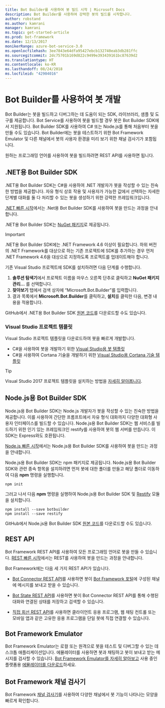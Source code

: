 ```yaml
---
title: Bot Builder를 사용하여 봇 빌드 시작 | Microsoft Docs
description: Bot Builder를 사용하여 강력한 봇의 빌드를 시작합니다.
author: robstand
ms.author: kamrani
manager: kamrani
ms.topic: get-started-article
ms.prod: bot-framework
ms.date: 12/13/2017
monikerRange: azure-bot-service-3.0
ms.openlocfilehash: 3ee7843e64dfa95427ebcb132740eab3db281ffc
ms.sourcegitcommit: 2dc75701b169d822c9499e393439161bc87639d2
ms.translationtype: HT
ms.contentlocale: ko-KR
ms.lasthandoff: 08/24/2018
ms.locfileid: "42904016"
---
```

# <a name="develop-bots-with-bot-builder"></a>Bot Builder를 사용하여 봇 개발



Bot Builder는 봇을 빌드하고 디버그하는 데 도움이 되는 SDK, 라이브러리, 샘플 및 도구를 제공합니다. Bot Service를 사용하여 봇을 빌드할 경우 봇은 Bot Builder SDK에서 지원됩니다. Bot Builder SDK를 사용하여 C# 또는 Node.js를 통해 처음부터 봇을 만들 수도 있습니다. Bot Builder에는 봇을 테스트하기 위한 Bot Framework Emulator 및 다른 채널에서 봇의 사용자 환경을 미리 보기 위한 채널 검사기가 포함됩니다.

원하는 프로그래밍 언어를 사용하여 봇을 빌드하려면 REST API를 사용하면 됩니다.

## <a name="bot-builder-sdk-for-net"></a>.NET용 Bot Builder SDK
.NET용 Bot Builder SDK는 C#을 사용하여 .NET 개발자가 봇을 작성할 수 있는 친숙한 방법을 제공합니다. 자유 형식 상호 작용 및 사용자가 가능한 값에서 선택하는 자세한 단계별 대화를 둘 다 처리할 수 있는 봇을 생성하기 위한 강력한 프레임워크입니다. 

[.NET 빠른 시작](~/dotnet/bot-builder-dotnet-quickstart.md)에서는 .Net용 Bot Builder SDK를 사용하여 봇을 만드는 과정을 안내합니다.

.NET용 Bot Builder SDK는 [NuGet 패키지](https://www.nuget.org/packages/Microsoft.Bot.Builder/)로 제공됩니다.

> [!IMPORTANT]
> .NET용 Bot Builder SDK에는 .NET Framework 4.6 이상이 필요합니다. 하위 버전의 .NET Framework를 대상으로 하는 기존 프로젝트에 SDK를 추가하는 경우 먼저 .NET Framework 4.6을 대상으로 지정하도록 프로젝트를 업데이트해야 합니다.

기존 Visual Studio 프로젝트에 SDK를 설치하려면 다음 단계를 수행합니다.

1. **솔루션 탐색기**에서 프로젝트 이름을 마우스 오른쪽 단추로 클릭하고 **NuGet 패키지 관리...** 를 선택합니다.
2. **찾아보기** 탭에서 검색 상자에 “Microsoft.Bot.Builder”를 입력합니다.
3. 결과 목록에서 **Microsoft.Bot.Builder**를 클릭하고, **설치**를 클릭한 다음, 변경 내용을 적용합니다.

GitHub에서 .NET용 Bot Builder SDK [원본 코드](https://github.com/Microsoft/BotBuilder/tree/master/CSharp)를 다운로드할 수도 있습니다.

### <a name="visual-studio-project-templates"></a>Visual Studio 프로젝트 템플릿
Visual Studio 프로젝트 템플릿을 다운로드하여 봇을 빠르게 개발합니다.

* C#을 사용하여 봇을 개발하기 위한 [Visual Studio용 봇 템플릿][bot-template]
* C#을 사용하여 Cortana 기술을 개발하기 위한 [Visual Studio용 Cortana 기술 템플릿][cortana-template]

> [!TIP]
> Visual Studio 2017 프로젝트 템플릿을 설치하는 방법을 <a href="/visualstudio/ide/how-to-locate-and-organize-project-and-item-templates" target="_blank">자세히 알아봅니다</a>.

## <a name="bot-builder-sdk-for-nodejs"></a>Node.js용 Bot Builder SDK
Node.js용 Bot Builder SDK는 Node.js 개발자가 봇을 작성할 수 있는 친숙한 방법을 제공합니다. 이를 사용하여 간단한 프롬프트에서 자유 형식 대화까지 다양한 대화형 사용자 인터페이스를 빌드할 수 있습니다. Node.js용 Bot Builder SDK는 웹 서비스를 빌드하기 위한 인기 있는 프레임워크인 restify를 사용하여 봇의 웹 서버를 만듭니다. 이 SDK는 Express와도 호환됩니다. 

[Node.js 빠른 시작](~/nodejs/bot-builder-nodejs-quickstart.md)에서는 Node.js용 Bot Builder SDK를 사용하여 봇을 만드는 과정을 안내합니다. 

Node.js용 Bot Builder SDK는 npm 패키지로 제공됩니다. Node.js용 Bot Builder SDK와 관련 종속 항목을 설치하려면 먼저 봇에 대한 폴더를 만들고 해당 폴더로 이동하여 다음 **npm** 명령을 실행합니다.

```nodejs
npm init
```

그러고 나서 다음 **npm** 명령을 실행하여 Node.js용 Bot Builder SDK 및 <a href="http://restify.com/" target="_blank">Restify</a> 모듈을 설치합니다.

```nodejs
npm install --save botbuilder
npm install --save restify
```

GitHub에서 Node.js용 Bot Builder SDK [원본 코드](https://github.com/Microsoft/BotBuilder/tree/master/Node)를 다운로드할 수도 있습니다.

## <a name="rest-api"></a>REST API

Bot Framework REST API를 사용하여 모든 프로그래밍 언어로 봇을 만들 수 있습니다. [REST 빠른 시작](rest-api/bot-framework-rest-connector-quickstart.md)에서는 REST를 사용하여 봇을 만드는 과정을 안내합니다.

Bot Framework에는 다음 세 가지 REST API가 있습니다.

 - [Bot Connector REST API][connectorAPI]를 사용하면 봇이 [Bot Framework 포털](https://dev.botframework.com/)에 구성된 채널에 메시지를 보내고 받을 수 있습니다. 

- [Bot State REST API][stateAPI]를 사용하면 봇이 Bot Connector REST API를 통해 수행된 대화와 연결된 상태를 저장하고 검색할 수 있습니다.

- [직접 회선 REST API][directLineAPI]를 사용하면 클라이언트 응용 프로그램, 웹 채팅 컨트롤 또는 모바일 앱과 같은 고유한 응용 프로그램을 단일 봇에 직접 연결할 수 있습니다.

## <a name="bot-framework-emulator"></a>Bot Framework Emulator
Bot Framework Emulator는 로컬 또는 원격으로 봇을 테스트 및 디버그할 수 있는 데스크톱 애플리케이션입니다. 에뮬레이터를 사용하면 봇과 채팅하고 봇이 보내고 받는 메시지를 검사할 수 있습니다. [Bot Framework Emulator를 자세히 알아보고](~/bot-service-debug-emulator.md) 사용 중인 플랫폼용 [에뮬레이터를 다운로드](http://emulator.botframework.com)하세요.

## <a name="bot-framework-channel-inspector"></a>Bot Framework 채널 검사기
Bot Framework [채널 검사기](bot-service-channel-inspector.md)를 사용하여 다양한 채널에서 봇 기능이 나타나는 모양을 빠르게 확인합니다.

[bot-template]: http://aka.ms/bf-bc-vstemplate
[cortana-template]: https://aka.ms/bf-cortanaskill-template


[connectorAPI]: https://docs.botframework.com/en-us/restapi/connector/#navtitle
 
[stateAPI]: https://docs.botframework.com/en-us/restapi/state/#navtitle

[directLineAPI]: https://docs.botframework.com/en-us/restapi/directline3/#navtitle

